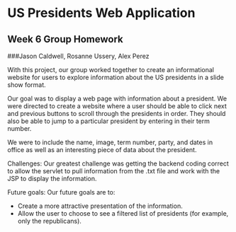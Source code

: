 # US Presidents Web Application

## Week 6 Group Homework

###Jason Caldwell, Rosanne Ussery, Alex Perez


With this project, our group worked together to create an informational website for users to explore information about the US presidents in a slide show format. 

Our goal was to  display a web page with information about a president. We were directed to create a website where a user should be able to click next and previous buttons to scroll through the presidents in order. They should also be able to jump to a particular president by entering in their term number.

We were to include the name, image, term number, party, and dates in office as well as an interesting piece of data about the president.

Challenges:
Our greatest challenge was getting the backend coding correct to allow the servlet to pull information from the .txt file and work with the JSP to display the information.

Future goals:
Our future goals are to:
* Create a more attractive presentation of the information. 
* Allow the user to choose to see a filtered list of presidents (for example, only the republicans).
